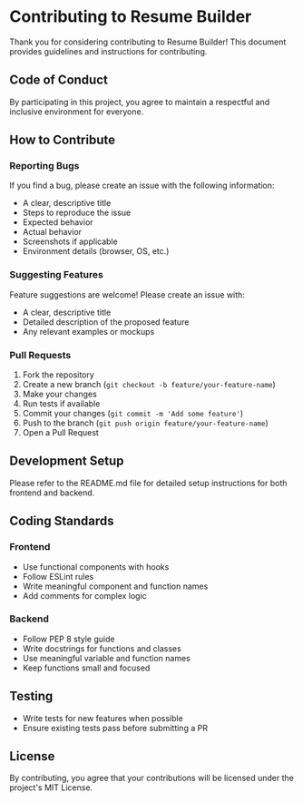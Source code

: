 # Contributing to Resume Builder

Thank you for considering contributing to Resume Builder! This document provides guidelines and instructions for contributing.

## Code of Conduct

By participating in this project, you agree to maintain a respectful and inclusive environment for everyone.

## How to Contribute

### Reporting Bugs

If you find a bug, please create an issue with the following information:
- A clear, descriptive title
- Steps to reproduce the issue
- Expected behavior
- Actual behavior
- Screenshots if applicable
- Environment details (browser, OS, etc.)

### Suggesting Features

Feature suggestions are welcome! Please create an issue with:
- A clear, descriptive title
- Detailed description of the proposed feature
- Any relevant examples or mockups

### Pull Requests

1. Fork the repository
2. Create a new branch (`git checkout -b feature/your-feature-name`)
3. Make your changes
4. Run tests if available
5. Commit your changes (`git commit -m 'Add some feature'`)
6. Push to the branch (`git push origin feature/your-feature-name`)
7. Open a Pull Request

## Development Setup

Please refer to the README.md file for detailed setup instructions for both frontend and backend.

## Coding Standards

### Frontend
- Use functional components with hooks
- Follow ESLint rules
- Write meaningful component and function names
- Add comments for complex logic

### Backend
- Follow PEP 8 style guide
- Write docstrings for functions and classes
- Use meaningful variable and function names
- Keep functions small and focused

## Testing

- Write tests for new features when possible
- Ensure existing tests pass before submitting a PR

## License

By contributing, you agree that your contributions will be licensed under the project's MIT License.